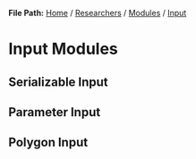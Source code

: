 **File Path:** [Home](../../docs.md) / [Researchers](../researchers.md) / [Modules](../modules.md) / [Input](input.md)
# Input Modules

## Serializable Input

## Parameter Input

## Polygon Input